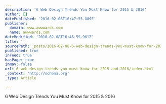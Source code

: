 ```yaml
---
description: '6 Web Design Trends You Must Know for 2015 & 2016'
author: []
datePublished: '2016-02-08T16:47:55.889Z'
publisher:
  domain: www.awwwards.com
  name: awwwards.com
dateModified: '2016-02-08T16:46:59.961Z'
title: ''
sourcePath: _posts/2016-02-08-6-web-design-trends-you-must-know-for-2015-and-2016.md
published: true
inFeed: true
hasPage: true
inNav: false
url: 6-web-design-trends-you-must-know-for-2015-and-2016/index.html
_context: 'http://schema.org'
_type: Article

---
```

6 Web Design Trends You Must Know for 2015 & 2016